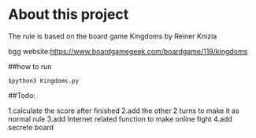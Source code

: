 # About this project

The rule is based on the board game Kingdoms by Reiner Knizia


bgg website:https://www.boardgamegeek.com/boardgame/119/kingdoms


##how to run

	$python3 Kingdoms.py


##Todo:
	
1.calculate the score after finished
2.add the other 2 turns to make it as normal rule
3.add Internet related function to make online fight
4.add secrete board



